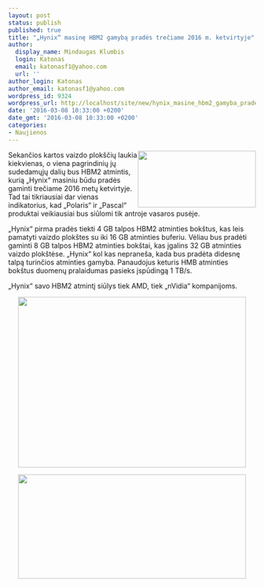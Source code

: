 ```yaml
---
layout: post
status: publish
published: true
title: "„Hynix“ masinę HBM2 gamybą pradės trečiame 2016 m. ketvirtyje"
author:
  display_name: Mindaugas Klumbis
  login: Katonas
  email: katonasf1@yahoo.com
  url: ''
author_login: Katonas
author_email: katonasf1@yahoo.com
wordpress_id: 9324
wordpress_url: http://localhost/site/new/hynix_masine_hbm2_gamyba_prades_treciame_2016_m_ketvirtyje/
date: '2016-03-08 10:33:00 +0200'
date_gmt: '2016-03-08 10:33:00 +0200'
categories:
- Naujienos
---
```

<p>
	<a href="http://technews.lt/userfiles/JEDEC-HBM2.jpg"><img alt="" src="http://technews.lt/userfiles/JEDEC-HBM2.jpg" style="width: 240px; height: 115px; float: right;" /></a>Sekančios kartos vaizdo plok&scaron;čių laukia kiekvienas, o viena pagrindinių jų sudedamųjų dalių bus HBM2 atmintis, kurią &bdquo;Hynix&ldquo; masiniu būdu pradės gaminti trečiame 2016 metų ketvirtyje. Tad tai tikriausiai dar vienas indikatorius, kad &bdquo;Polaris&ldquo; ir &bdquo;Pascal&ldquo; produktai veikiausiai bus siūlomi tik antroje vasaros pusėje.</p>
<p>
	&bdquo;Hynix&ldquo; pirma pradės tiekti 4 GB talpos HBM2 atminties bok&scaron;tus, kas leis pamatyti vaizdo plok&scaron;tes su iki 16 GB atminties buferiu. Vėliau bus pradėti gaminti 8 GB talpos HBM2 atminties bok&scaron;tai, kas įgalins 32 GB atminties vaizdo plok&scaron;tėse. &bdquo;Hynix&ldquo; kol kas neprane&scaron;a, kada bus pradėta didesnę talpą turinčios atminties gamyba. Panaudojus keturis HMB atminties bok&scaron;tus duomenų pralaidumas pasieks įspūdingą 1 TB/s.</p>
<p>
	&bdquo;Hynix&ldquo; savo HBM2 atmintį siūlys tiek AMD, tiek &bdquo;nVidia&ldquo; kompanijoms.</p>
<p style="text-align: center;">
	<a href="http://technews.lt/userfiles/SK-Hynix-HBM2-4-GB_2.png"><img alt="" src="http://technews.lt/userfiles/SK-Hynix-HBM2-4-GB_2.png" style="width: 464px; height: 347px;" /></a></p>
<p style="text-align: center;">
	<a href="http://technews.lt/userfiles/JEDEC-HBM2-Specifications.jpg"><img alt="" src="http://technews.lt/userfiles/JEDEC-HBM2-Specifications.jpg" style="width: 464px; height: 212px;" /></a></p>
